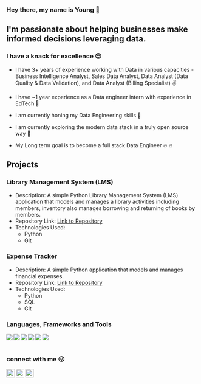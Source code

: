 ### Hey there, my name is Young 👋

## I'm passionate about helping businesses make informed decisions leveraging data. 
### I have a knack for excellence 😎


- I have 3+ years of experience working with Data in various capacities - Business Intelligence Analyst, Sales Data Analyst, Data Analyst (Data Quality & Data Validation), and Data Analyst (Billing Specialist) :v:

- I have ~1 year experience as a Data engineer intern with experience in EdTech :rocket:

- I am currently honing my Data Engineering skills :rocket:

- I am currently exploring the modern data stack in a truly open source way :rocket:

- My Long term goal is to become a full stack Data Engineer :fire: :fire:

## Projects
### Library Management System (LMS)
- Description: A simple Python Library Management System (LMS) application that models and manages a library activities including members, inventory also manages borrowing and returning of books by members.
- Repository Link: [Link to Repository](https://github.com/EbunClef/LMS.git)
- Technologies Used:
  - Python
  - Git

### Expense Tracker
- Description: A simple Python application that models and manages financial expenses.
- Repository Link: [Link to Repository](https://github.com/EbunClef/Expense_Tracker.git)
- Technologies Used:
  - Python
  - SQL
  - Git


### Languages, Frameworks and Tools
<img align="left" src="https://img.shields.io/badge/python%20-%2314354C.svg?&style=for-the-badge&logo=python&logoColor=white" />
<img align="left" src="https://img.shields.io/badge/git%20-%23F05033.svg?&style=for-the-badge&logo=git&logoColor=white" />
<img align="left" src="https://img.shields.io/badge/Google%20Cloud%20-%234285F4.svg?&style=for-the-badge&logo=google-cloud&logoColor=white" />
<img align="left" src="https://img.shields.io/badge/SQL-00758F?style=for-the-badge&logo=sql&logoColor=white" />
<img align="left" src="https://img.shields.io/badge/DBT-FF5733?style=for-the-badge&logo=dbt&logoColor=white" />
<img src="https://img.shields.io/badge/Power%20BI-F2C811?style=for-the-badge&logo=Power%20BI&logoColor=black" />


<br />
<br />


### connect with me :stuck_out_tongue_winking_eye:
[<img align="left" alt="ebunclef | Twitter" width="22px" src="https://cdn.jsdelivr.net/npm/simple-icons@v3/icons/twitter.svg" />][twitter]
[<img align="left" alt="Young Ayodele | LinkedIn" width="22px" src="https://cdn.jsdelivr.net/npm/simple-icons@v3/icons/linkedin.svg" />][linkedin]
[<img align="left" alt="Young Ayodele | Medium" width="22px" src="https://simpleicons.org/icons/medium.svg" />][medium]

[twitter]: https://twitter.com/ebunclef
[medium]: https://medium.com/@young.ayodele
[linkedin]: https://www.linkedin.com/in/young-ayodele
